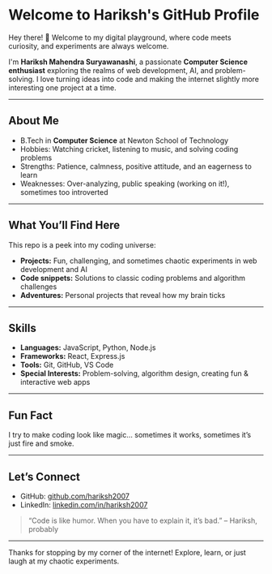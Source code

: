 # Welcome to Hariksh's GitHub Profile

Hey there! 👋 Welcome to my digital playground, where code meets curiosity, and experiments are always welcome.  

I'm **Hariksh Mahendra Suryawanashi**, a passionate **Computer Science enthusiast** exploring the realms of web development, AI, and problem-solving. I love turning ideas into code and making the internet slightly more interesting one project at a time.

---

## About Me
- B.Tech in **Computer Science** at Newton School of Technology  
- Hobbies: Watching cricket, listening to music, and solving coding problems  
- Strengths: Patience, calmness, positive attitude, and an eagerness to learn  
- Weaknesses: Over-analyzing, public speaking (working on it!), sometimes too introverted  

---

## What You’ll Find Here
This repo is a peek into my coding universe:
- **Projects:** Fun, challenging, and sometimes chaotic experiments in web development and AI  
- **Code snippets:** Solutions to classic coding problems and algorithm challenges  
- **Adventures:** Personal projects that reveal how my brain ticks  

---

## Skills
- **Languages:** JavaScript, Python, Node.js  
- **Frameworks:** React, Express.js  
- **Tools:** Git, GitHub, VS Code  
- **Special Interests:** Problem-solving, algorithm design, creating fun & interactive web apps  

---

## Fun Fact
I try to make coding look like magic… sometimes it works, sometimes it’s just fire and smoke.

---

## Let’s Connect
- GitHub: [github.com/hariksh2007](https://github.com/hariksh2007)  
- LinkedIn: [linkedin.com/in/hariksh2007](https://linkedin.com/in/hariksh2007)  

> “Code is like humor. When you have to explain it, it’s bad.” – Hariksh, probably

---

Thanks for stopping by my corner of the internet! Explore, learn, or just laugh at my chaotic experiments.

